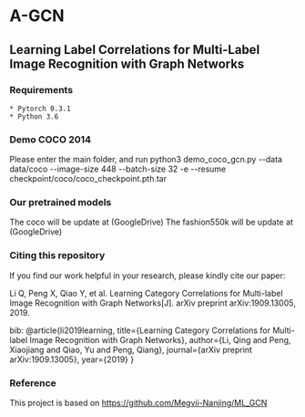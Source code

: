 # A-GCN
## Learning Label Correlations for Multi-Label Image Recognition with Graph Networks

### Requirements

    * Pytorch 0.3.1
    * Python 3.6

### Demo COCO 2014
Please enter the main folder, and run
    python3 demo_coco_gcn.py --data data/coco --image-size 448 --batch-size 32 -e --resume checkpoint/coco/coco_checkpoint.pth.tar


### Our pretrained models
The coco will be update at (GoogleDrive)
The fashion550k will be update at (GoogleDrive)


### Citing this repository
If you find our work helpful in your research, please kindly cite our paper:

   Li Q, Peng X, Qiao Y, et al. Learning Category Correlations for Multi-label Image Recognition with Graph Networks[J]. arXiv preprint        arXiv:1909.13005, 2019.
   
   bib:
    @article{li2019learning,
    title={Learning Category Correlations for Multi-label Image Recognition with Graph Networks},
    author={Li, Qing and Peng, Xiaojiang and Qiao, Yu and Peng, Qiang},
    journal={arXiv preprint arXiv:1909.13005},
    year={2019}
    }

### Reference
This project is based on https://github.com/Megvii-Nanjing/ML_GCN

